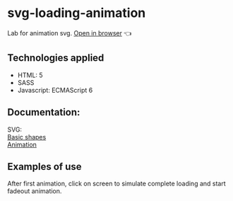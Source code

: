 # svg-loading-animation
Lab for animation svg.
[Open in browser](https://ulldecorb.github.io/svg-loading-animation) 👈
## Technologies applied
+ HTML: 5
+ SASS 
+ Javascript: ECMAScript 6
## Documentation:
SVG:   
[Basic shapes](https://aprende-web.net/NT/svg/svg_2.php)   
[Animation](https://aprende-web.net/NT/anim/anim_1.php)
## Examples of use
After first animation, click on screen to simulate complete loading and start fadeout animation.
